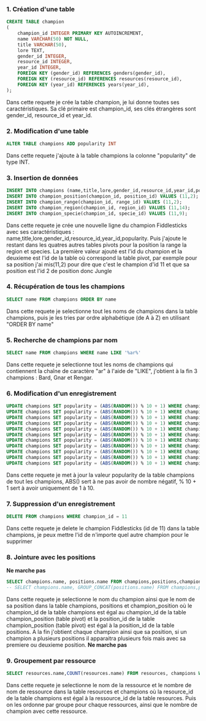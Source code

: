 ### 1. Création d'une table
```SQL
CREATE TABLE champion
(
	champion_id INTEGER PRIMARY KEY AUTOINCREMENT,
	name VARCHAR(50) NOT NULL,
	title VARCHAR(50),
	lore TEXT,
	gender_id INTEGER,
	resource_id INTEGER,
	year_id INTEGER,
	FOREIGN KEY (gender_id) REFERENCES genders(gender_id),
	FOREIGN KEY (resource_id) REFERENCES resources(resource_id),
	FOREIGN KEY (year_id) REFERENCES years(year_id),
);
```
Dans cette requete je crée la table champion, je lui donne toutes ses caractéristiques. Sa clé primaire est champion_id, ses clés étrangères sont gender_id, resource_id et year_id.

### 2. Modification d'une table
```SQL
ALTER TABLE champions ADD popularity INT
```
Dans cette requete j'ajoute à la table champions la colonne "popularity" de type INT.

### 3. Insertion de données
```SQL
INSERT INTO champions (name,title,lore,gender_id,resource_id,year_id,popularity) VALUES ('Fiddlesticks', 'The Ancient Fear', 'Something has awoken in Runeterra. Something ancient. Something terrible. The ageless horror known as Fiddlesticks stalks the edges of mortal society, drawn to areas thick with paranoia where it feeds upon terrorized victims. Wielding a jagged scythe, the haggard, makeshift creature reaps fear itself, shattering the minds of those unlucky enough to survive in its wake. Beware the sounding of the crow, or the whispering of the shape that appears almost human... Fiddlesticks has returned.',3,1,1,5);
INSERT INTO champion_position(champion_id, position_id) VALUES (11,2);
INSERT INTO champion_range(champion_id, range_id) VALUES (11,2);
INSERT INTO champion_region(champion_id, region_id) VALUES (11,14);
INSERT INTO champion_specie(champion_id, specie_id) VALUES (11,9);
```
Dans cette requete je crée une nouvelle ligne du champion Fiddlesticks avec ses caractéristiques : name,title,lore,gender_id,resource_id,year_id,popularity.
Puis j'ajoute le restant dans les quatres autres tables pivots pour la position la range la region et species. La première valeur ajouté est l'id du champion et la deuxieme
est l'id de la table où correspond la table pivot, par exemple pour sa position j'ai mis(11,2) pour dire que c'est le champion d'id 11 et que sa position est l'id 2 de position donc Jungle

### 4. Récupération de tous les champions
```SQL
SELECT name FROM champions ORDER BY name
```
Dans cette requete je selectionne tout les noms de champions dans la table champions, puis je les tries par ordre alphabétique (de A à Z) en utilisant "ORDER BY name"

### 5. Recherche de champions par nom
```SQL
SELECT name FROM champions WHERE name LIKE '%ar%'
```
Dans cette requete je selectionne tout les noms de champions qui contiennent la chaîne de caractère "ar" à l'aide de "LIKE", j'obtient à la fin 3 champions : Bard, Gnar et Rengar.

### 6. Modification d'un enregistrement
```SQL
UPDATE champions SET popularity = (ABS(RANDOM()) % 10 + 1) WHERE champion_id = 1;
UPDATE champions SET popularity = (ABS(RANDOM()) % 10 + 1) WHERE champion_id = 2;
UPDATE champions SET popularity = (ABS(RANDOM()) % 10 + 1) WHERE champion_id = 3;
UPDATE champions SET popularity = (ABS(RANDOM()) % 10 + 1) WHERE champion_id = 4;
UPDATE champions SET popularity = (ABS(RANDOM()) % 10 + 1) WHERE champion_id = 5;
UPDATE champions SET popularity = (ABS(RANDOM()) % 10 + 1) WHERE champion_id = 6;
UPDATE champions SET popularity = (ABS(RANDOM()) % 10 + 1) WHERE champion_id = 7;
UPDATE champions SET popularity = (ABS(RANDOM()) % 10 + 1) WHERE champion_id = 8;
UPDATE champions SET popularity = (ABS(RANDOM()) % 10 + 1) WHERE champion_id = 9;
UPDATE champions SET popularity = (ABS(RANDOM()) % 10 + 1) WHERE champion_id = 10;
UPDATE champions SET popularity = (ABS(RANDOM()) % 10 + 1) WHERE champion_id = 11;
```
Dans cette requete je met à jour la valeur popularity de la table champions de tout les champions, ABS() sert à ne pas avoir de nombre négatif, % 10 + 1 sert à avoir uniquement de 1 à 10.

### 7. Suppression d'un enregistrement
```SQL
DELETE FROM champions WHERE champion_id = 11
```
Dans cette requete je delete le champion Fiddlesticks (id de 11) dans la table champions, je peux mettre l'id de n'importe quel autre champion pour le supprimer

### 8. Jointure avec les positions
**Ne marche pas**
```SQL
SELECT champions.name, positions.name FROM champions,positions,champion_position WHERE champions.champion_id=champion_position.champion_id AND champion_position.position_id = positions.position_id
-- SELECT champions.name, GROUP_CONCAT(positions.name) FROM champions,positions INNER JOIN champion_position ON champions.champion_id = champion_position.champion_id AND champion_position.position_id=positions.position_id -- WHERE positions.position_id = champion_position.position_id AND champion_position.position_id = positions.position_id
```
Dans cette requete je selectionne le nom du champion ainsi que le nom de sa position dans la table champions, positions et champion_position où le champion_id de 
la table champions est égal au champion_id de la table champion_position (table pivot) et la position_id de la table champion_position (table pivot) est égal à la position_id de la table positions.
A la fin j'obtient chaque champion ainsi que sa position, si un champion a plusieurs positions il apparaitra plusieurs fois mais avec sa premiere ou deuxieme position.
**Ne marche pas**

### 9. Groupement par ressource
```SQL
SELECT resources.name,COUNT(resources.name) FROM resources, champions WHERE champions.resource_id = resources.resource_id GROUP BY resources.name
```
Dans cette requete je selectionne le nom de la ressource et le nombre de nom de ressource dans la table resources et champions où la resource_id de la table champions est 
égal à la ressource_id de la table resources. Puis on les ordonne par groupe pour chaque ressources, ainsi que le nombre de champion avec cette ressource.
